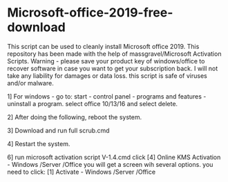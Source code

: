 # Microsoft-office-2019-free-download
This script can be used to cleanly install Microsoft office 2019. This repository has been made with the help of massgravel/Microsoft Activation Scripts. Warning - please save your product key of windows/office to recover software in case you want to get your subscription back. I will not take any liability for damages or data loss. this script is safe of viruses and/or malware.

1] For windows - go to: start - control panel - programs and features - uninstall a program. select office 10/13/16 and select delete.

2] After doing the following, reboot the system.

3] Download and run full scrub.cmd

4] Restart the system.

6] run microsoft activation script V-1.4.cmd
click [4] Online KMS Activation - Windows /Server /Office
you will get a screen wih several options. you need to click: [1] Activate - Windows /Server /Office

